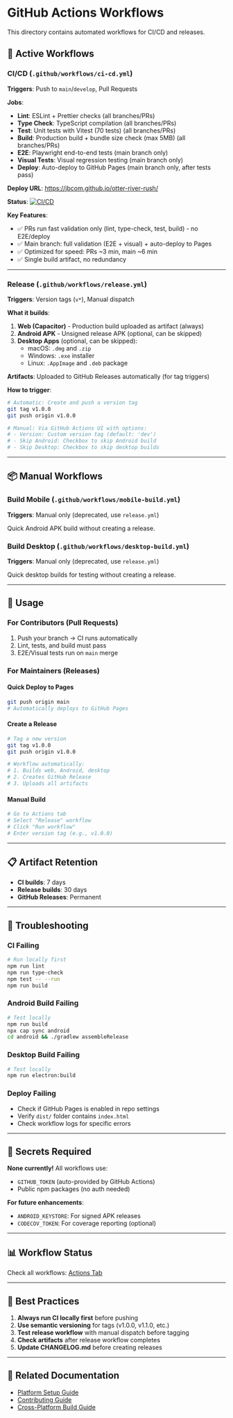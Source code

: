 # GitHub Actions Workflows

This directory contains automated workflows for CI/CD and releases.

## 🔄 Active Workflows

### CI/CD (`.github/workflows/ci-cd.yml`)
**Triggers**: Push to `main`/`develop`, Pull Requests

**Jobs**:
- **Lint**: ESLint + Prettier checks (all branches/PRs)
- **Type Check**: TypeScript compilation (all branches/PRs)
- **Test**: Unit tests with Vitest (70 tests) (all branches/PRs)
- **Build**: Production build + bundle size check (max 5MB) (all branches/PRs)
- **E2E**: Playwright end-to-end tests (main branch only)
- **Visual Tests**: Visual regression testing (main branch only)
- **Deploy**: Auto-deploy to GitHub Pages (main branch only, after tests pass)

**Deploy URL**: https://jbcom.github.io/otter-river-rush/

**Status**: [![CI/CD](https://github.com/jbcom/otter-river-rush/actions/workflows/ci-cd.yml/badge.svg)](https://github.com/jbcom/otter-river-rush/actions/workflows/ci-cd.yml)

**Key Features**:
- ✅ PRs run fast validation only (lint, type-check, test, build) - no E2E/deploy
- ✅ Main branch: full validation (E2E + visual) + auto-deploy to Pages
- ✅ Optimized for speed: PRs ~3 min, main ~6 min
- ✅ Single build artifact, no redundancy


---

### Release (`.github/workflows/release.yml`)
**Triggers**: Version tags (`v*`), Manual dispatch

**What it builds**:
1. **Web (Capacitor)** - Production build uploaded as artifact (always)
2. **Android APK** - Unsigned release APK (optional, can be skipped)
3. **Desktop Apps** (optional, can be skipped):
   - macOS: `.dmg` and `.zip`
   - Windows: `.exe` installer
   - Linux: `.AppImage` and `.deb` package

**Artifacts**: Uploaded to GitHub Releases automatically (for tag triggers)

**How to trigger**:
```bash
# Automatic: Create and push a version tag
git tag v1.0.0
git push origin v1.0.0

# Manual: Via GitHub Actions UI with options:
# - Version: Custom version tag (default: 'dev')
# - Skip Android: Checkbox to skip Android build
# - Skip Desktop: Checkbox to skip desktop builds
```

---

## 📦 Manual Workflows

### Build Mobile (`.github/workflows/mobile-build.yml`)
**Triggers**: Manual only (deprecated, use `release.yml`)

Quick Android APK build without creating a release.

### Build Desktop (`.github/workflows/desktop-build.yml`)
**Triggers**: Manual only (deprecated, use `release.yml`)

Quick desktop builds for testing without creating a release.

---

## 🚀 Usage

### For Contributors (Pull Requests)
1. Push your branch → CI runs automatically
2. Lint, tests, and build must pass
3. E2E/Visual tests run on `main` merge

### For Maintainers (Releases)

#### Quick Deploy to Pages
```bash
git push origin main
# Automatically deploys to GitHub Pages
```

#### Create a Release
```bash
# Tag a new version
git tag v1.0.0
git push origin v1.0.0

# Workflow automatically:
# 1. Builds web, Android, desktop
# 2. Creates GitHub Release
# 3. Uploads all artifacts
```

#### Manual Build
```bash
# Go to Actions tab
# Select "Release" workflow
# Click "Run workflow"
# Enter version tag (e.g., v1.0.0)
```

---

## 📋 Artifact Retention

- **CI builds**: 7 days
- **Release builds**: 30 days
- **GitHub Releases**: Permanent

---

## 🐛 Troubleshooting

### CI Failing
```bash
# Run locally first
npm run lint
npm run type-check
npm test -- --run
npm run build
```

### Android Build Failing
```bash
# Test locally
npm run build
npx cap sync android
cd android && ./gradlew assembleRelease
```

### Desktop Build Failing
```bash
# Test locally
npm run electron:build
```

### Deploy Failing
- Check if GitHub Pages is enabled in repo settings
- Verify `dist/` folder contains `index.html`
- Check workflow logs for specific errors

---

## 🔐 Secrets Required

**None currently!** All workflows use:
- `GITHUB_TOKEN` (auto-provided by GitHub Actions)
- Public npm packages (no auth needed)

**For future enhancements**:
- `ANDROID_KEYSTORE`: For signed APK releases
- `CODECOV_TOKEN`: For coverage reporting (optional)

---

## 📊 Workflow Status

Check all workflows: [Actions Tab](https://github.com/jbcom/otter-river-rush/actions)

---

## 🎯 Best Practices

1. **Always run CI locally first** before pushing
2. **Use semantic versioning** for tags (v1.0.0, v1.1.0, etc.)
3. **Test release workflow** with manual dispatch before tagging
4. **Check artifacts** after release workflow completes
5. **Update CHANGELOG.md** before creating releases

---

## 📖 Related Documentation

- [Platform Setup Guide](../PLATFORM_SETUP.md)
- [Contributing Guide](../CONTRIBUTING.md)
- [Cross-Platform Build Guide](../docs/implementation/CROSS_PLATFORM_BUILD_GUIDE.md)
